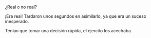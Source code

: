 ¿Real o no real?

¡Era real! Tardaron unos segundos en asimilarlo, ya que era un suceso inesperado.

Tenían que tomar una decisión rápida, el ejercito los acechaba.